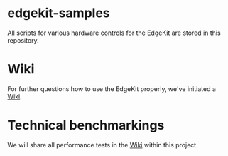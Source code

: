 # edgekit-samples
All scripts for various hardware controls for the EdgeKit are stored in this repository.

# Wiki
For further questions how to use the EdgeKit properly, we've initiated a [Wiki](https://github.com/PCB-Arts/edgekit/wiki). 

# Technical benchmarkings
We will share all performance tests in the [Wiki](https://github.com/PCB-Arts/edgekit/wiki) within this project. 
